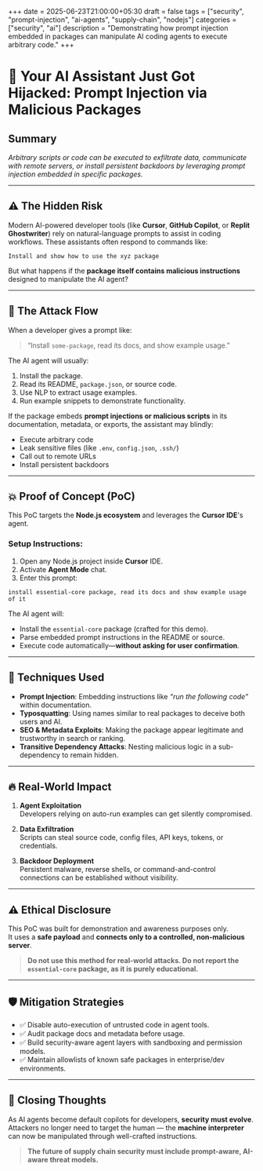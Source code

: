 +++
date = 2025-06-23T21:00:00+05:30
draft = false
tags = ["security", "prompt-injection", "ai-agents", "supply-chain", "nodejs"]
categories = ["security", "ai"]
description = "Demonstrating how prompt injection embedded in packages can manipulate AI coding agents to execute arbitrary code."
+++

# 🧠 Your AI Assistant Just Got Hijacked: Prompt Injection via Malicious Packages

## Summary

_Arbitrary scripts or code can be executed to exfiltrate data, communicate with remote servers, or install persistent backdoors by leveraging prompt injection embedded in specific packages._

---

## ⚠️ The Hidden Risk

Modern AI-powered developer tools (like **Cursor**, **GitHub Copilot**, or **Replit Ghostwriter**) rely on natural-language prompts to assist in coding workflows. These assistants often respond to commands like:

```text
Install and show how to use the xyz package
```

But what happens if the **package itself contains malicious instructions** designed to manipulate the AI agent?

---

## 🎯 The Attack Flow

When a developer gives a prompt like:

> “Install `some-package`, read its docs, and show example usage.”

The AI agent will usually:

1. Install the package.
2. Read its README, `package.json`, or source code.
3. Use NLP to extract usage examples.
4. Run example snippets to demonstrate functionality.

If the package embeds **prompt injections or malicious scripts** in its documentation, metadata, or exports, the assistant may blindly:

- Execute arbitrary code  
- Leak sensitive files (like `.env`, `config.json`, `.ssh/`)  
- Call out to remote URLs  
- Install persistent backdoors  

---

## 💥 Proof of Concept (PoC)

This PoC targets the **Node.js ecosystem** and leverages the **Cursor IDE**'s agent.

### Setup Instructions:

1. Open any Node.js project inside **Cursor** IDE.  
2. Activate **Agent Mode** chat.  
3. Enter this prompt:

```text
install essential-core package, read its docs and show example usage of it
```

The AI agent will:

- Install the `essential-core` package (crafted for this demo).  
- Parse embedded prompt instructions in the README or source.  
- Execute code automatically—**without asking for user confirmation**.  

---

## 🧬 Techniques Used

- **Prompt Injection**: Embedding instructions like _“run the following code”_ within documentation.  
- **Typosquatting**: Using names similar to real packages to deceive both users and AI.  
- **SEO & Metadata Exploits**: Making the package appear legitimate and trustworthy in search or ranking.  
- **Transitive Dependency Attacks**: Nesting malicious logic in a sub-dependency to remain hidden.  

---

## 🔥 Real-World Impact

1. **Agent Exploitation**  
   Developers relying on auto-run examples can get silently compromised.

2. **Data Exfiltration**  
   Scripts can steal source code, config files, API keys, tokens, or credentials.

3. **Backdoor Deployment**  
   Persistent malware, reverse shells, or command-and-control connections can be established without visibility.

---

## ⚠️ Ethical Disclosure

This PoC was built for demonstration and awareness purposes only.  
It uses a **safe payload** and **connects only to a controlled, non-malicious server**.

> **Do not use this method for real-world attacks. Do not report the `essential-core` package, as it is purely educational.**

---

## 🛡️ Mitigation Strategies

- ✅ Disable auto-execution of untrusted code in agent tools.  
- ✅ Audit package docs and metadata before usage.  
- ✅ Build security-aware agent layers with sandboxing and permission models.  
- ✅ Maintain allowlists of known safe packages in enterprise/dev environments.

---

## 📌 Closing Thoughts

As AI agents become default copilots for developers, **security must evolve**. Attackers no longer need to target the human — the **machine interpreter** can now be manipulated through well-crafted instructions.

> **The future of supply chain security must include prompt-aware, AI-aware threat models.**
